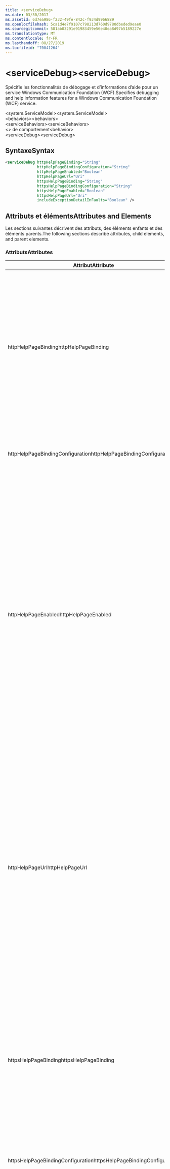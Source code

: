 ```yaml
---
title: <serviceDebug>
ms.date: 03/30/2017
ms.assetid: 6d7ea986-f232-49fe-842c-f934d9966889
ms.openlocfilehash: 5ca1d4e7f9107c798213d760d9780dbeded9eae0
ms.sourcegitcommit: 581ab03291e91983459e56e40ea8d97b5189227e
ms.translationtype: MT
ms.contentlocale: fr-FR
ms.lasthandoff: 08/27/2019
ms.locfileid: "70041264"
---
```

# <a name="servicedebug"></a><span data-ttu-id="a6159-101">\<serviceDebug></span><span class="sxs-lookup"><span data-stu-id="a6159-101">\<serviceDebug></span></span>
<span data-ttu-id="a6159-102">Spécifie les fonctionnalités de débogage et d’informations d’aide pour un service Windows Communication Foundation (WCF).</span><span class="sxs-lookup"><span data-stu-id="a6159-102">Specifies debugging and help information features for a Windows Communication Foundation (WCF) service.</span></span>  
  
 <span data-ttu-id="a6159-103">\<system.ServiceModel></span><span class="sxs-lookup"><span data-stu-id="a6159-103">\<system.ServiceModel></span></span>  
<span data-ttu-id="a6159-104">\<behaviors></span><span class="sxs-lookup"><span data-stu-id="a6159-104">\<behaviors></span></span>  
<span data-ttu-id="a6159-105">\<serviceBehaviors></span><span class="sxs-lookup"><span data-stu-id="a6159-105">\<serviceBehaviors></span></span>  
<span data-ttu-id="a6159-106">\<> de comportement</span><span class="sxs-lookup"><span data-stu-id="a6159-106">\<behavior></span></span>  
<span data-ttu-id="a6159-107">\<serviceDebug></span><span class="sxs-lookup"><span data-stu-id="a6159-107">\<serviceDebug></span></span>  
  
## <a name="syntax"></a><span data-ttu-id="a6159-108">Syntaxe</span><span class="sxs-lookup"><span data-stu-id="a6159-108">Syntax</span></span>  
  
```xml  
<serviceDebug httpHelpPageBinding="String"
              httpHelpPageBindingConfiguration="String"
              httpHelpPageEnabled="Boolean"
              httpHelpPageUrl="Uri"
              httpsHelpPageBinding="String"
              httpsHelpPageBindingConfiguration="String"
              httpsHelpPageEnabled="Boolean"
              httpsHelpPageUrl="Uri"
              includeExceptionDetailInFaults="Boolean" />
```  
  
## <a name="attributes-and-elements"></a><span data-ttu-id="a6159-109">Attributs et éléments</span><span class="sxs-lookup"><span data-stu-id="a6159-109">Attributes and Elements</span></span>  
 <span data-ttu-id="a6159-110">Les sections suivantes décrivent des attributs, des éléments enfants et des éléments parents.</span><span class="sxs-lookup"><span data-stu-id="a6159-110">The following sections describe attributes, child elements, and parent elements.</span></span>  
  
### <a name="attributes"></a><span data-ttu-id="a6159-111">Attributs</span><span class="sxs-lookup"><span data-stu-id="a6159-111">Attributes</span></span>  
  
|<span data-ttu-id="a6159-112">Attribut</span><span class="sxs-lookup"><span data-stu-id="a6159-112">Attribute</span></span>|<span data-ttu-id="a6159-113">Description</span><span class="sxs-lookup"><span data-stu-id="a6159-113">Description</span></span>|  
|---------------|-----------------|  
|<span data-ttu-id="a6159-114">httpHelpPageBinding</span><span class="sxs-lookup"><span data-stu-id="a6159-114">httpHelpPageBinding</span></span>|<span data-ttu-id="a6159-115">Valeur de chaîne qui spécifie le type de liaison à utiliser lorsque le protocole HTTP permet d’accéder à la page d’aide du service.</span><span class="sxs-lookup"><span data-stu-id="a6159-115">A string value that specifies the type of binding to be used when HTTP is utilized to access the service help page.</span></span><br /><br /> <span data-ttu-id="a6159-116">La prise en charge n'est assurée que pour les liaisons comportant des éléments de liaison internes qui prennent en charge <xref:System.ServiceModel.Channels.IReplyChannel?displayProperty=nameWithType>.</span><span class="sxs-lookup"><span data-stu-id="a6159-116">Only bindings with inner binding elements that support <xref:System.ServiceModel.Channels.IReplyChannel?displayProperty=nameWithType> will be supported.</span></span> <span data-ttu-id="a6159-117">En outre, la propriété <xref:System.ServiceModel.Channels.MessageVersion?displayProperty=nameWithType> de la liaison doit être <xref:System.ServiceModel.Channels.MessageVersion.None?displayProperty=nameWithType>.</span><span class="sxs-lookup"><span data-stu-id="a6159-117">Additionally, the <xref:System.ServiceModel.Channels.MessageVersion?displayProperty=nameWithType> property of the binding must be <xref:System.ServiceModel.Channels.MessageVersion.None?displayProperty=nameWithType>.</span></span>|  
|<span data-ttu-id="a6159-118">httpHelpPageBindingConfiguration</span><span class="sxs-lookup"><span data-stu-id="a6159-118">httpHelpPageBindingConfiguration</span></span>|<span data-ttu-id="a6159-119">Chaîne qui définit le nom de la liaison spécifiée dans l'attribut `httpHelpPageBinding`, qui fait référence aux informations de configuration supplémentaires de cette liaison.</span><span class="sxs-lookup"><span data-stu-id="a6159-119">A string that specifies the name of the binding that is specified in the `httpHelpPageBinding` attribute, which references to the additional configuration information of this binding.</span></span> <span data-ttu-id="a6159-120">Le même nom doit être défini dans la section `<bindings>`.</span><span class="sxs-lookup"><span data-stu-id="a6159-120">The same name must be defined in the `<bindings>` section.</span></span>|  
|<span data-ttu-id="a6159-121">httpHelpPageEnabled</span><span class="sxs-lookup"><span data-stu-id="a6159-121">httpHelpPageEnabled</span></span>|<span data-ttu-id="a6159-122">Valeur booléenne qui contrôle si WCF publie une page d’aide HTML à l’adresse spécifiée par l' `httpHelpPageUrl` attribut.</span><span class="sxs-lookup"><span data-stu-id="a6159-122">A Boolean value that controls whether WCF publishes an HTML help page at the address specified by the `httpHelpPageUrl` attribute.</span></span> <span data-ttu-id="a6159-123">Par défaut, il s’agit de `true`.</span><span class="sxs-lookup"><span data-stu-id="a6159-123">The default is `true`.</span></span><br /><br /> <span data-ttu-id="a6159-124">Vous pouvez affecter la valeur `false` à cette propriété pour désactiver la publication d'une page d'aide HTML visible par les navigateurs HTML.</span><span class="sxs-lookup"><span data-stu-id="a6159-124">You can set this property to `false` to disable the publication of an HTML help page visible to HTML browsers.</span></span><br /><br /> <span data-ttu-id="a6159-125">Pour vous assurer que la page d'aide HTML est publiée à l'emplacement contrôlé par l'attribut `httpHelpPageUrl`, vous devez affecter la valeur `true` à cet attribut.</span><span class="sxs-lookup"><span data-stu-id="a6159-125">To ensure the HTML help page is published at the location controlled by the `httpHelpPageUrl` attribute, you must set this attribute to `true`.</span></span> <span data-ttu-id="a6159-126">L'une des conditions suivantes doit également être remplie :</span><span class="sxs-lookup"><span data-stu-id="a6159-126">In addition, one of the following conditions must also be met:</span></span><br /><br /> <span data-ttu-id="a6159-127">-L' `httpHelpPageUrl` attribut est une adresse absolue qui prend en charge le schéma de protocole http.</span><span class="sxs-lookup"><span data-stu-id="a6159-127">-   The `httpHelpPageUrl` attribute is an absolute address that supports the HTTP protocol scheme.</span></span><br /><span data-ttu-id="a6159-128">: Il existe une adresse de base pour le service qui prend en charge le schéma de protocole HTTP.</span><span class="sxs-lookup"><span data-stu-id="a6159-128">-   There is a base address for the service that supports the HTTP protocol scheme.</span></span><br /><br /> <span data-ttu-id="a6159-129">Bien qu'une exception soit levée si une adresse absolue qui ne prend pas en charge le schéma de protocole HTTP est assignée à l'attribut `httpHelpPageUrl`, tout autre scénario dans lequel aucun des critères précédents n'est rempli ne lève pas d'exception et ne génère aucune page d'aide HTML.</span><span class="sxs-lookup"><span data-stu-id="a6159-129">Although an exception is thrown if an absolute address that does not support the HTTP protocol scheme is assigned to the `httpHelpPageUrl` attribute, any other scenario in which neither of the preceding criteria is met results in no exception and no HTML help page.</span></span>|  
|<span data-ttu-id="a6159-130">httpHelpPageUrl</span><span class="sxs-lookup"><span data-stu-id="a6159-130">httpHelpPageUrl</span></span>|<span data-ttu-id="a6159-131">URI qui spécifie l'URL basée sur HTTP relative ou absolue du fichier d'aide HTML personnalisé que l'utilisateur consulte lorsque le point de terminaison est affiché à l'aide d'un navigateur HTML.</span><span class="sxs-lookup"><span data-stu-id="a6159-131">A URI that specifies the relative or absolute HTTP-based URL of the custom HTML help file the user sees when the endpoint is viewed using an HTML browser.</span></span><br /><br /> <span data-ttu-id="a6159-132">Vous pouvez utiliser cet attribut pour activer l'utilisation d'un fichier d'aide HTML personnalisé retourné par une requête HTTP/Get, à partir d'un navigateur HTML par exemple.</span><span class="sxs-lookup"><span data-stu-id="a6159-132">You can use this attribute to enable the use of a custom HTML help file that is returned from an HTTP/Get request, for example, from an HTML browser.</span></span> <span data-ttu-id="a6159-133">L'emplacement du fichier d'aide HTML est résolu comme suit.</span><span class="sxs-lookup"><span data-stu-id="a6159-133">The location of the HTML help file is resolved as follows.</span></span><br /><br /> <span data-ttu-id="a6159-134">1.  Si la valeur de cet attribut est une adresse relative, l'emplacement du fichier d'aide HTML correspond à la valeur de l'adresse de base du service qui prend en charge les requêtes HTTP, plus la valeur de cette propriété.</span><span class="sxs-lookup"><span data-stu-id="a6159-134">1.  If the value of this attribute is a relative address, the location of the HTML help file is the value of the service base address that supports HTTP requests, plus this property value.</span></span><br /><span data-ttu-id="a6159-135">2.  Si la valeur de cet attribut est une adresse absolue et prend en charge les requêtes HTTP, l'emplacement du fichier d'aide HTML correspond à la valeur de cette propriété.</span><span class="sxs-lookup"><span data-stu-id="a6159-135">2.  If the value of this attribute is an absolute address and supports HTTP requests, the location of the HTML help file is the value of this property.</span></span><br /><span data-ttu-id="a6159-136">3.  Si la valeur de cet attribut est absolue mais ne prend pas en charge les requêtes HTTP, une exception est levée.</span><span class="sxs-lookup"><span data-stu-id="a6159-136">3.  If the value of this attribute is absolute but does not support HTTP requests, an exception is thrown.</span></span><br /><br /> <span data-ttu-id="a6159-137">Cet attribut est valide uniquement lorsque l' `httpHelpPageEnabled` attribut est `true`.</span><span class="sxs-lookup"><span data-stu-id="a6159-137">This attribute is valid only when the `httpHelpPageEnabled` attribute is `true`.</span></span>|  
|<span data-ttu-id="a6159-138">httpsHelpPageBinding</span><span class="sxs-lookup"><span data-stu-id="a6159-138">httpsHelpPageBinding</span></span>|<span data-ttu-id="a6159-139">Valeur de chaîne qui spécifie le type de liaison à utiliser lorsque le protocole HTTPS permet d’accéder à la page d’aide du service.</span><span class="sxs-lookup"><span data-stu-id="a6159-139">A string value that specifies the type of binding to be used when HTTPS is utilized to access the service help page.</span></span><br /><br /> <span data-ttu-id="a6159-140">La prise en charge n'est assurée que pour les liaisons comportant des éléments de liaison internes qui prennent en charge <xref:System.ServiceModel.Channels.IReplyChannel>.</span><span class="sxs-lookup"><span data-stu-id="a6159-140">Only bindings with inner binding elements that support <xref:System.ServiceModel.Channels.IReplyChannel> will be supported.</span></span> <span data-ttu-id="a6159-141">En outre, la propriété <xref:System.ServiceModel.Channels.MessageVersion?displayProperty=nameWithType> de la liaison doit être <xref:System.ServiceModel.Channels.MessageVersion.None?displayProperty=nameWithType>.</span><span class="sxs-lookup"><span data-stu-id="a6159-141">Additionally, the <xref:System.ServiceModel.Channels.MessageVersion?displayProperty=nameWithType> property of the binding must be <xref:System.ServiceModel.Channels.MessageVersion.None?displayProperty=nameWithType>.</span></span>|  
|<span data-ttu-id="a6159-142">httpsHelpPageBindingConfiguration</span><span class="sxs-lookup"><span data-stu-id="a6159-142">httpsHelpPageBindingConfiguration</span></span>|<span data-ttu-id="a6159-143">Chaîne qui définit le nom de la liaison spécifiée dans l'attribut `httpsHelpPageBinding`, qui fait référence aux informations de configuration supplémentaires de cette liaison.</span><span class="sxs-lookup"><span data-stu-id="a6159-143">A string that specifies the name of the binding that is specified in the `httpsHelpPageBinding` attribute, which references to the additional configuration information of this binding.</span></span> <span data-ttu-id="a6159-144">Le même nom doit être défini dans la section `<bindings>`.</span><span class="sxs-lookup"><span data-stu-id="a6159-144">The same name must be defined in the `<bindings>` section.</span></span>|  
|<span data-ttu-id="a6159-145">httpsHelpPageEnabled</span><span class="sxs-lookup"><span data-stu-id="a6159-145">httpsHelpPageEnabled</span></span>|<span data-ttu-id="a6159-146">Valeur booléenne qui contrôle si WCF publie une page d’aide HTML à l’adresse spécifiée par l' `httpsHelpPageUrl` attribut.</span><span class="sxs-lookup"><span data-stu-id="a6159-146">A Boolean value that controls whether WCF publishes an HTML help page at the address specified by the `httpsHelpPageUrl` attribute.</span></span> <span data-ttu-id="a6159-147">Par défaut, il s’agit de `true`.</span><span class="sxs-lookup"><span data-stu-id="a6159-147">The default is `true`.</span></span><br /><br /> <span data-ttu-id="a6159-148">Vous pouvez affecter la valeur `false` à cette propriété pour désactiver la publication d'une page d'aide HTML visible par les navigateurs HTML.</span><span class="sxs-lookup"><span data-stu-id="a6159-148">You can set this property to `false` to disable the publication of an HTML help page visible to HTML browsers.</span></span><br /><br /> <span data-ttu-id="a6159-149">Pour vous assurer que la page d'aide HTML est publiée à l'emplacement contrôlé par l'attribut `httpsHelpPageUrl`, vous devez affecter la valeur `true` à cet attribut.</span><span class="sxs-lookup"><span data-stu-id="a6159-149">To ensure the HTML help page is published at the location controlled by the `httpsHelpPageUrl` attribute, you must set this attribute to `true`.</span></span> <span data-ttu-id="a6159-150">L'une des conditions suivantes doit également être remplie :</span><span class="sxs-lookup"><span data-stu-id="a6159-150">In addition, one of the following conditions must also be met:</span></span><br /><br /> <span data-ttu-id="a6159-151">-L' `httpsHelpPageUrl` attribut est une adresse absolue qui prend en charge le schéma de protocole HTTPS.</span><span class="sxs-lookup"><span data-stu-id="a6159-151">-   The `httpsHelpPageUrl` attribute is an absolute address that supports the HTTPS protocol scheme.</span></span><br /><span data-ttu-id="a6159-152">: Il existe une adresse de base pour le service qui prend en charge le schéma de protocole HTTPs.</span><span class="sxs-lookup"><span data-stu-id="a6159-152">-   There is a base address for the service that supports the HTTPS protocol scheme.</span></span><br /><br /> <span data-ttu-id="a6159-153">Bien qu'une exception soit levée si une adresse absolue qui ne prend pas en charge le schéma de protocole HTTPS est assignée à l'attribut `httpsHelpPageUrl`, tout autre scénario dans lequel aucun des critères précédents n'est rempli ne lève pas d'exception et ne génère aucune page d'aide HTML.</span><span class="sxs-lookup"><span data-stu-id="a6159-153">Although an exception is thrown if an absolute address that does not support the HTTPS protocol scheme is assigned to the `httpsHelpPageUrl` attribute, any other scenario in which neither of the preceding criteria is met results in no exception and no HTML help page.</span></span>|  
|<span data-ttu-id="a6159-154">httpsHelpPageUrl</span><span class="sxs-lookup"><span data-stu-id="a6159-154">httpsHelpPageUrl</span></span>|<span data-ttu-id="a6159-155">URI qui spécifie l'URL basée sur HTTPS relative ou absolue du fichier d'aide HTML personnalisé que l'utilisateur consulte lorsque le point de terminaison est affiché à l'aide d'un navigateur HTML.</span><span class="sxs-lookup"><span data-stu-id="a6159-155">A URI that specifies the relative or absolute HTTPS-based URL of the custom HTML help file the user sees when the endpoint is viewed using an HTML browser.</span></span><br /><br /> <span data-ttu-id="a6159-156">Vous pouvez utiliser cet attribut pour activer l'utilisation d'un fichier d'aide HTML personnalisé retourné par une requête HTTPS/Get, à partir d'un navigateur HTML par exemple.</span><span class="sxs-lookup"><span data-stu-id="a6159-156">You can use this attribute to enable the use of a custom HTML help file that is returned from an HTTPS/Get request, for example, from an HTML browser.</span></span> <span data-ttu-id="a6159-157">L'emplacement du fichier d'aide HTML est résolu comme suit :</span><span class="sxs-lookup"><span data-stu-id="a6159-157">The location of the HTML help file is resolved as follows:</span></span><br /><br /> <span data-ttu-id="a6159-158">-Si la valeur de cette propriété est une adresse relative, l’emplacement du fichier d’aide HTML est la valeur de l’adresse de base du service qui prend en charge les requêtes HTTPs, plus cette valeur de propriété.</span><span class="sxs-lookup"><span data-stu-id="a6159-158">-   If the value of this property is a relative address, the location of the HTML help file is the value of the service base address that supports HTTPS requests, plus this property value.</span></span><br /><span data-ttu-id="a6159-159">-Si la valeur de cette propriété est une adresse absolue et prend en charge les requêtes HTTPs, l’emplacement du fichier d’aide HTML est la valeur de cette propriété.</span><span class="sxs-lookup"><span data-stu-id="a6159-159">-   If the value of this property is an absolute address and supports HTTPS requests, the location of the HTML help file is the value of this property.</span></span><br /><span data-ttu-id="a6159-160">-Si la valeur de cette propriété est absolue mais ne prend pas en charge les requêtes HTTPs, une exception est levée.</span><span class="sxs-lookup"><span data-stu-id="a6159-160">-   If the value of this property is absolute but does not support HTTPS requests, an exception is thrown.</span></span><br /><br /> <span data-ttu-id="a6159-161">Cet attribut est valide uniquement lorsque l' `httpHelpPageEnabled` attribut est `true`.</span><span class="sxs-lookup"><span data-stu-id="a6159-161">This attribute is valid only when the `httpHelpPageEnabled` attribute is `true`.</span></span>|  
|<span data-ttu-id="a6159-162">includeExceptionDetailInFaults</span><span class="sxs-lookup"><span data-stu-id="a6159-162">includeExceptionDetailInFaults</span></span>|<span data-ttu-id="a6159-163">Valeur qui spécifie si des informations sur les exceptions managées doivent être incluses dans les informations sur les erreurs SOAP retournées au client à des fins de débogage.</span><span class="sxs-lookup"><span data-stu-id="a6159-163">A value that specifies whether to include managed exception information in the detail of SOAP faults returned to the client for debugging purposes.</span></span> <span data-ttu-id="a6159-164">Par défaut, il s’agit de `false`.</span><span class="sxs-lookup"><span data-stu-id="a6159-164">The default is `false`.</span></span><br /><br /> <span data-ttu-id="a6159-165">Si vous affectez par programme la valeur `true` à l'attribut, vous pouvez activer le flux d'informations sur les exceptions managées pour le client à des fins de débogage, ainsi que la publication de fichiers d'informations HTML pour les utilisateurs qui parcourent le service avec un navigateur Web.</span><span class="sxs-lookup"><span data-stu-id="a6159-165">If you set this attribute to `true`, you can enable the flow of managed exception information to the client for debugging purposes, as well as the publication of HTML information files for users browsing the service in Web browsers.</span></span> <span data-ttu-id="a6159-166">**Attention :**  Le retour des informations sur les exceptions managées aux clients peut entraîner un problème de sécurité.</span><span class="sxs-lookup"><span data-stu-id="a6159-166">**Caution:**  Returning managed exception information to clients  can be a security risk.</span></span> <span data-ttu-id="a6159-167">En effet, les détails de l'exception exposent des informations relatives à l'implémentation d'un service interne qui peuvent être utilisées par des clients non autorisés.</span><span class="sxs-lookup"><span data-stu-id="a6159-167">This is because exception details expose information about the internal service implementation that could be used by unauthorized clients.</span></span>|  
  
### <a name="child-elements"></a><span data-ttu-id="a6159-168">Éléments enfants</span><span class="sxs-lookup"><span data-stu-id="a6159-168">Child Elements</span></span>  
 <span data-ttu-id="a6159-169">Aucun.</span><span class="sxs-lookup"><span data-stu-id="a6159-169">None.</span></span>  
  
### <a name="parent-elements"></a><span data-ttu-id="a6159-170">Éléments parents</span><span class="sxs-lookup"><span data-stu-id="a6159-170">Parent Elements</span></span>  
  
|<span data-ttu-id="a6159-171">Élément</span><span class="sxs-lookup"><span data-stu-id="a6159-171">Element</span></span>|<span data-ttu-id="a6159-172">Description</span><span class="sxs-lookup"><span data-stu-id="a6159-172">Description</span></span>|  
|-------------|-----------------|  
|[<span data-ttu-id="a6159-173">\<behavior></span><span class="sxs-lookup"><span data-stu-id="a6159-173">\<behavior></span></span>](behavior-of-endpointbehaviors.md)|<span data-ttu-id="a6159-174">Spécifie un élément de comportement.</span><span class="sxs-lookup"><span data-stu-id="a6159-174">Specifies a behavior element.</span></span>|  
  
## <a name="remarks"></a><span data-ttu-id="a6159-175">Notes</span><span class="sxs-lookup"><span data-stu-id="a6159-175">Remarks</span></span>  
 <span data-ttu-id="a6159-176">L' `includeExceptionDetailInFaults` affectation `true` de la valeur à permet au service de retourner toute exception levée par le code d’application même si l’exception n’est <xref:System.ServiceModel.FaultContractAttribute>pas déclarée à l’aide de.</span><span class="sxs-lookup"><span data-stu-id="a6159-176">Setting `includeExceptionDetailInFaults` to `true` allows the service to return any exception that is thrown by the application code even if the exception is not declared using the <xref:System.ServiceModel.FaultContractAttribute>.</span></span> <span data-ttu-id="a6159-177">Ce paramètre est utile lors du débogage de cas où le serveur lève une exception inattendue.</span><span class="sxs-lookup"><span data-stu-id="a6159-177">This setting is useful when debugging cases where the server is throwing an unexpected exception.</span></span> <span data-ttu-id="a6159-178">Avec cet attribut, un formulaire sérialisé de l'exception inconnue est retourné et vous pouvez consulter plus de détails de l'exception.</span><span class="sxs-lookup"><span data-stu-id="a6159-178">By using this attribute, a serialized form of the unknown exception is returned and you can examine more details of the exception.</span></span>  
  
> [!CAUTION]
> <span data-ttu-id="a6159-179">Le retour d'informations sur les exceptions managées aux clients peut constituer un problème de sécurité, car les détails d'exception exposent des informations relatives à l'implémentation de service interne que des clients non autorisés pourraient utiliser.</span><span class="sxs-lookup"><span data-stu-id="a6159-179">Returning managed exception information to clients can be a security risk because exception details expose information about the internal service implementation that could be used by unauthorized clients.</span></span> <span data-ttu-id="a6159-180">En raison des risques de sécurité encourus, il est fortement recommandé de n'utiliser cette méthode que dans le cadre de scénarios de débogage contrôlés.</span><span class="sxs-lookup"><span data-stu-id="a6159-180">Because of the security issues involved, it is strongly recommended that you only do so in controlled debugging scenarios.</span></span> <span data-ttu-id="a6159-181">Vous devez affecter la valeur `includeExceptionDetailInFaults` à `false` lors du déploiement de l'application.</span><span class="sxs-lookup"><span data-stu-id="a6159-181">You should set `includeExceptionDetailInFaults` to `false` when deploying your application.</span></span>  
  
 <span data-ttu-id="a6159-182">Pour plus d’informations sur les problèmes de sécurité liés à l’exception managée, consultez [spécification et gestion des erreurs dans les contrats et les services](../../../wcf/specifying-and-handling-faults-in-contracts-and-services.md).</span><span class="sxs-lookup"><span data-stu-id="a6159-182">For details about the security issues related to managed exception, see [Specifying and Handling Faults in Contracts and Services](../../../wcf/specifying-and-handling-faults-in-contracts-and-services.md).</span></span> <span data-ttu-id="a6159-183">Pour obtenir un exemple de code, consultez comportement de débogage de [service](../../../wcf/samples/service-debug-behavior.md).</span><span class="sxs-lookup"><span data-stu-id="a6159-183">For a code sample, see [Service Debug Behavior](../../../wcf/samples/service-debug-behavior.md).</span></span>  
  
 <span data-ttu-id="a6159-184">Vous pouvez également définir `httpsHelpPageEnabled` et `httpsHelpPageUrl` pour activer ou désactiver la page d'aide.</span><span class="sxs-lookup"><span data-stu-id="a6159-184">You can also set `httpsHelpPageEnabled` and `httpsHelpPageUrl` to enable or disable the help page.</span></span> <span data-ttu-id="a6159-185">Chaque service peut éventuellement exposer une page d'aide qui contient des informations sur le service, et notamment le point de terminaison permettant d'obtenir le WSDL pour le service.</span><span class="sxs-lookup"><span data-stu-id="a6159-185">Each service can optionally expose a help page that contains information about the service including the endpoint to get WSDL for the service.</span></span> <span data-ttu-id="a6159-186">Pour ce faire, affectez `httpHelpPageEnabled` à `true`.</span><span class="sxs-lookup"><span data-stu-id="a6159-186">This can be enabled by setting `httpHelpPageEnabled` to `true`.</span></span> <span data-ttu-id="a6159-187">Cela permet de retourner la page d'aide dans une demande GET à l'adresse de base du service.</span><span class="sxs-lookup"><span data-stu-id="a6159-187">This enables the help page to be returned to a GET request to the base address of the service.</span></span> <span data-ttu-id="a6159-188">Pour modifier cette adresse, définissez l'attribut `httpHelpPageUrl`.</span><span class="sxs-lookup"><span data-stu-id="a6159-188">You can change this address by setting the `httpHelpPageUrl` attribute.</span></span> <span data-ttu-id="a6159-189">En outre, vous pouvez faire sécuriser cette procédure en utilisant HTTPS au lieu de HTTP.</span><span class="sxs-lookup"><span data-stu-id="a6159-189">In addition, you can make this secure by using HTTPS instead of HTTP.</span></span>  
  
 <span data-ttu-id="a6159-190">Les attributs facultatifs `httpHelpPageBinding` et `httpHelpPageBinding` vous permettent de configurer les liaisons utilisées pour accéder à la page Web du service.</span><span class="sxs-lookup"><span data-stu-id="a6159-190">The optional `httpHelpPageBinding` and `httpHelpPageBinding` attributes allow you to configure the bindings used to access the service web page.</span></span> <span data-ttu-id="a6159-191">S’ils ne sont pas spécifiés, les liaisons par défaut (`HttpTransportBindingElement` dans le cas de HTTP et `HttpsTransportBindingElement` dans le cas de HTTPS) sont utilisées pour accéder à la page d’aide du service.</span><span class="sxs-lookup"><span data-stu-id="a6159-191">If they are not specified, the default bindings (`HttpTransportBindingElement`, in the case of HTTP and `HttpsTransportBindingElement`, in the case of HTTPS) are used for service help page access as appropriate.</span></span> <span data-ttu-id="a6159-192">Notez que vous ne pouvez pas utiliser ces attributs avec les liaisons WCF intégrées.</span><span class="sxs-lookup"><span data-stu-id="a6159-192">Notice that you cannot use these attributes with the built-in WCF bindings.</span></span> <span data-ttu-id="a6159-193">Seules les liaisons avec des éléments de liaison internes qui prennent en charge XREF: System. ServiceModel. Channels. IReplyChannel > sont prises en charge.</span><span class="sxs-lookup"><span data-stu-id="a6159-193">Only bindings with inner binding elements that support xref:System.ServiceModel.Channels.IReplyChannel> will be supported.</span></span> <span data-ttu-id="a6159-194">En outre, la propriété <xref:System.ServiceModel.Channels.MessageVersion?displayProperty=nameWithType> de la liaison doit être <xref:System.ServiceModel.Channels.MessageVersion.None?displayProperty=nameWithType>.</span><span class="sxs-lookup"><span data-stu-id="a6159-194">Additionally, the <xref:System.ServiceModel.Channels.MessageVersion?displayProperty=nameWithType> property of the binding must be <xref:System.ServiceModel.Channels.MessageVersion.None?displayProperty=nameWithType>.</span></span>  
  
## <a name="see-also"></a><span data-ttu-id="a6159-195">Voir aussi</span><span class="sxs-lookup"><span data-stu-id="a6159-195">See also</span></span>

- <xref:System.ServiceModel.Configuration.ServiceDebugElement>
- <xref:System.ServiceModel.Description.ServiceDebugBehavior>
- [<span data-ttu-id="a6159-196">Spécification et gestion des erreurs dans les contrats et les services</span><span class="sxs-lookup"><span data-stu-id="a6159-196">Specifying and Handling Faults in Contracts and Services</span></span>](../../../wcf/specifying-and-handling-faults-in-contracts-and-services.md)
- [<span data-ttu-id="a6159-197">Gestion des exceptions et des erreurs</span><span class="sxs-lookup"><span data-stu-id="a6159-197">Handling Exceptions and Faults</span></span>](../../../wcf/extending/handling-exceptions-and-faults.md)
- [<span data-ttu-id="a6159-198">Comportement de débogage de service</span><span class="sxs-lookup"><span data-stu-id="a6159-198">Service Debug Behavior</span></span>](../../../wcf/samples/service-debug-behavior.md)

